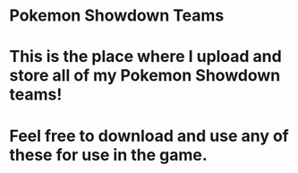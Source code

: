# Pokemon Showdown Teams
# This is the place where I upload and store all of my Pokemon Showdown teams!
# Feel free to download and use any of these for use in the game.
